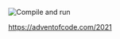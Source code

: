 ![Compile and run](https://github.com/bhesmans/aoc-2021/workflows/compile-and-run/badge.svg)

https://adventofcode.com/2021
